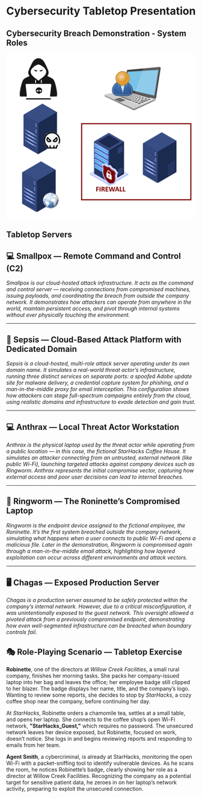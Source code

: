 # Cybersecurity Tabletop Presentation

## Cybersecurity Breach Demonstration - System Roles

![Tabletop Scenario Overview](tabletop-servers.png)


## Tabletop Servers

## 💻 Smallpox — Remote Command and Control (C2)
*Smallpox is our cloud-hosted attack infrastructure. It acts as the command and control server — receiving connections from compromised machines, issuing payloads, and coordinating the breach from outside the company network. It demonstrates how attackers can operate from anywhere in the world, maintain persistent access, and pivot through internal systems without ever physically touching the environment.*

---

## 🧪 Sepsis — Cloud-Based Attack Platform with Dedicated Domain
*Sepsis is a cloud-hosted, multi-role attack server operating under its own domain name. It simulates a real-world threat actor’s infrastructure, running three distinct services on separate ports: a spoofed Adobe update site for malware delivery, a credential capture system for phishing, and a man-in-the-middle proxy for email interception. This configuration shows how attackers can stage full-spectrum campaigns entirely from the cloud, using realistic domains and infrastructure to evade detection and gain trust.*

---

## 💻 Anthrax — Local Threat Actor Workstation
*Anthrax is the physical laptop used by the threat actor while operating from a public location — in this case, the fictional StarHacks Coffee House. It simulates an attacker connecting from an untrusted, external network (like public Wi-Fi), launching targeted attacks against company devices such as Ringworm. Anthrax represents the initial compromise vector, capturing how external access and poor user decisions can lead to internal breaches.*

---

## 💼 Ringworm — The Roninette’s Compromised Laptop
*Ringworm is the endpoint device assigned to the fictional employee, the Roninette. It’s the first system breached outside the company network, simulating what happens when a user connects to public Wi-Fi and opens a malicious file. Later in the demonstration, Ringworm is compromised again through a man-in-the-middle email attack, highlighting how layered exploitation can occur across different environments and attack vectors.*

---

## 🖥️ Chagas — Exposed Production Server
*Chagas is a production server assumed to be safely protected within the company’s internal network. However, due to a critical misconfiguration, it was unintentionally exposed to the guest network. This oversight allowed a pivoted attack from a previously compromised endpoint, demonstrating how even well-segmented infrastructure can be breached when boundary controls fail.*


## 🎭 Role-Playing Scenario — Tabletop Exercise

**Robinette**, one of the directors at *Willow Creek Facilities*, a small rural company, finishes her morning tasks. She packs her company-issued laptop into her bag and leaves the office; her employee badge still clipped to her blazer. The badge displays her name, title, and the company’s logo. Wanting to review some reports, she decides to stop by *StarHacks*, a cozy coffee shop near the company, before continuing her day.

At *StarHacks*, Robinette orders a chamomile tea, settles at a small table, and opens her laptop. She connects to the coffee shop’s open Wi-Fi network, **"StarHacks_Guest,"** which requires no password. The unsecured network leaves her device exposed, but Robinette, focused on work, doesn’t notice. She logs in and begins reviewing reports and responding to emails from her team.

**Agent Smith**, a cybercriminal, is already at StarHacks, monitoring the open Wi-Fi with a packet-sniffing tool to identify vulnerable devices. As he scans the room, he notices Robinette’s badge, clearly showing her role as a director at Willow Creek Facilities. Recognizing the company as a potential target for sensitive patient data, he zeroes in on her laptop’s network activity, preparing to exploit the unsecured connection.
